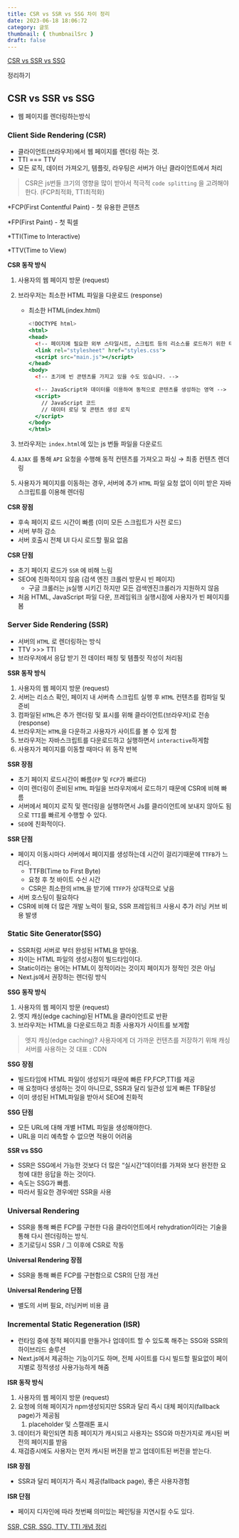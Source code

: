 ```yaml
---
title: CSR vs SSR vs SSG 차이 정리
date: 2023-06-18 18:06:72
category: 글또
thumbnail: { thumbnailSrc }
draft: false
---
```


[CSR vs SSR vs SSG](https://ajdkfl6445.gitbook.io/study/web/csr-vs-ssr-vs-ssg)

정리하기

## CSR vs SSR vs SSG

- 웹 페이지를 렌더링하는방식

### Client Side Rendering (CSR)

- 클라이언트(브라우저)에서 웹 페이지를 렌더링 하는 것.
- TTI === TTV
- 모든 로직, 데이터 가져오기, 템플릿, 라우팅은 서버가 아닌 클라이언트에서 처리

> CSR은 js번들 크기의 영향을 많이 받아서 적극적 `code splitting` 을 고려해야한다. (FCP최적화, TTI최적화)

\*FCP(First Contentful Paint) - 첫 유용한 콘텐츠

\*FP(First Paint) - 첫 픽셀

\*TTI(Time to Interactive)

\*TTV(Time to View)

**CSR 동작 방식**

1. 사용자의 웹 페이지 방문 (request)
2. 브라우저는 최소한 HTML 파일을 다운로드 (response)

   - 최소한 HTML(index.html)

     ```jsx
     <!DOCTYPE html>
     <html>
     <head>
       <!-- 페이지에 필요한 외부 스타일시트, 스크립트 등의 리소스를 로드하기 위한 태그 -->
       <link rel="stylesheet" href="styles.css">
       <script src="main.js"></script>
     </head>
     <body>
       <!-- 초기에 빈 콘텐츠를 가지고 있을 수도 있습니다. -->

       <!-- JavaScript와 데이터를 이용하여 동적으로 콘텐츠를 생성하는 영역 -->
       <script>
         // JavaScript 코드
         // 데이터 로딩 및 콘텐츠 생성 로직
       </script>
     </body>
     </html>
     ```

3. 브라우저는 `index.html`에 있는 js 번들 파일을 다운로드
4. `AJAX` 를 통해 `API` 요청을 수행해 동적 컨텐츠를 가져오고 파싱 → 최종 컨텐츠 렌더링
5. 사용자가 페이지를 이동하는 경우, 서버에 추가 `HTML` 파일 요청 없이 이미 받은 자바스크립트를 이용해 렌더링

**CSR 장점**

- 후속 페이지 로드 시간이 빠름 (이미 모든 스크립트가 사전 로드)
- 서버 부하 감소
- 서버 호출시 전체 UI 다시 로드할 필요 없음

**CSR 단점**

- 초기 페이지 로드가 `SSR` 에 비해 느림
- SEO에 친화적이지 않음 (검색 엔진 크롤러 방문시 빈 페이지)
  - 구글 크롤러는 js실행 시키긴 하지만 모든 검색엔진크롤러가 지원하지 않음
- 처음 HTML, JavaScript 파일 다운, 프레임워크 실행시점에 사용자가 빈 페이지를 봄

### Server Side Rendering (SSR)

- 서버의 `HTML` 로 렌더링하는 방식
- TTV >>> TTI
- 브라우저에서 응답 받기 전 데이터 패칭 및 템플릿 작성이 처리됨

**SSR 동작 방식**

1. 사용자의 웹 페이지 방문 (request)
2. 서버는 리소스 확인, 페이지 내 서버측 스크립트 실행 후 `HTML` 컨텐츠를 컴파일 및 준비
3. 컴파일된 `HTML`은 추가 렌더링 및 표시를 위해 클라이언트(브라우저)로 전송(response)
4. 브라우저는 `HTML`을 다운하고 사용자가 사이트를 볼 수 있게 함
5. 브라우저는 자바스크립트를 다운로드하고 실행하면서 `interactive`하게함
6. 사용자가 페이지를 이동할 때마다 위 동작 반복

**SSR 장점**

- 초기 페이지 로드시간이 빠름(`FP` 및 `FCP`가 빠르다)
- 이미 렌더링이 준비된 `HTML` 파일을 브라우저에서 로드하기 때문에 CSR에 비해 빠름
- 서버에서 페이지 로직 및 렌더링을 실행하면서 Js를 클라이언트에 보내지 않아도 됨으로 `TTI`를 빠르게 수행할 수 있다.
- `SEO`에 친화적이다.

**SSR 단점**

- 페이지 이동시마다 서버에서 페이지를 생성하는데 시간이 걸리기때문에 `TTFB`가 느리다.
  - TTFB(Time to First Byte)
  - 요청 후 첫 바이트 수신 시간
  - CSR은 최소한의 `HTML`을 받기에 `TTFP`가 상대적으로 낮음
- 서버 호스팅이 필요하다
- CSR에 비해 더 많은 개발 노력이 필요, SSR 프레임워크 사용시 추가 러닝 커브 비용 발생

### Static Site Generator(SSG)

- SSR처럼 서버로 부터 완성된 HTML을 받아옴.
- 차이는 HTML 파일의 생성시점이 빌드타임이다.
- Static이라는 용어는 HTML이 정적이라는 것이지 페이지가 정적인 것은 아님
- Next.js에서 권장하는 렌더링 방식

**SSG 동작 방식**

1. 사용자의 웹 페이지 방문 (request)
2. 엣지 캐싱(edge caching)된 HTML을 클라이언트로 반환
3. 브라우저는 HTML을 다운로드하고 최종 사용자가 사이트를 보게함

> 엣지 캐싱(edge caching)?
> 사용자에게 더 가까운 컨텐츠를 저장하기 위해 캐싱 서버를 사용하는 것
> 대표 : CDN

**SSG 장점**

- 빌드타임에 HTML 파일이 생성되기 때문에 빠른 FP,FCP,TTI를 제공
- 매 요청마다 생성하는 것이 아니므로, SSR과 달리 일관성 있게 빠른 TFB달성
- 이미 생성된 HTML파일을 받아서 SEO에 친화적

**SSG 단점**

- 모든 URL에 대해 개별 HTML 파일을 생성해야한다.
- URL을 미리 예측할 수 없으면 적용이 어려움

**SSR vs SSG**

- SSR은 SSG에서 가능한 것보다 더 많은 “실시간”데이터를 가져와 보다 완전한 요청에 대한 응답을 하는 것이다.
- 속도는 SSG가 빠름.
- 따라서 필요한 경우에만 SSR을 사용

### Universal Rendering

- SSR을 통해 빠른 FCP를 구현한 다음 클라이언트에서 rehydration이라는 기술을 통해 다시 렌더링하는 방식.
- 초기로딩시 SSR / 그 이후에 CSR로 작동

**Universal Rendering 장점**

- SSR을 통해 빠른 FCP를 구현함으로 CSR의 단점 개선

**Universal Rendering 단점**

- 별도의 서버 필요, 러닝커버 비용 큼

### Incremental Static Regeneration (ISR)

- 런타임 중에 정적 페이지를 만들거나 업데이트 할 수 있도록 해주는 SSG와 SSR의 하이브리드 솔루션
- Next.js에서 제공하는 기능이기도 하며, 전체 사이트를 다시 빌드할 필요없이 페이지별로 정적생성 사용가능하게 해줌

**ISR 동작 방식**

1. 사용자의 웹 페이지 방문 (request)
2. 요청에 의해 페이지가 npm생성되지만 SSR과 달리 즉시 대체 페이지(fallback page)가 제공됨
   1. placeholder 및 스캘래톤 표시
3. 데이터가 확인되면 최종 페이지가 캐시되고 사용자는 SSG와 마찬가지로 캐시된 버전의 페이지를 받음
4. 재검증시에도 사용자는 먼저 캐시된 버전을 받고 업데이트된 버전을 받는다.

**ISR 장점**

- SSR과 달리 페이지가 즉시 제공(fallback page), 좋은 사용자경험

**ISR 단점**

- 페이지 디자인에 따라 첫번째 의미있는 페인팅을 지연시킬 수도 있다.

[SSR, CSR, SSG, TTV, TTI 개념 정리](https://velog.io/@wiostz98kr/SSR-CSR-SSG-TTV-TTI-개념-정리)
